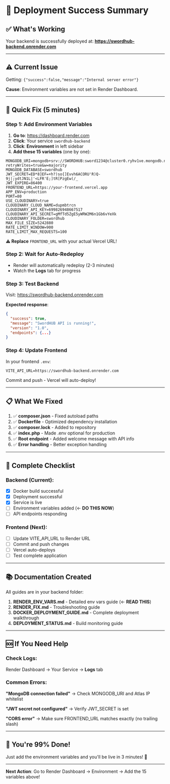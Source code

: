 # 🎉 Deployment Success Summary

## ✅ What's Working

Your backend is successfully deployed at:
**https://swordhub-backend.onrender.com**

---

## ⚠️ Current Issue

Getting: `{"success":false,"message":"Internal server error"}`

**Cause**: Environment variables are not set in Render Dashboard.

---

## 🔧 Quick Fix (5 minutes)

### Step 1: Add Environment Variables

1. **Go to**: https://dashboard.render.com
2. **Click**: Your service `swordhub-backend`
3. **Click**: **Environment** in left sidebar
4. **Add these 15 variables** (one by one):

```env
MONGODB_URI=mongodb+srv://SWORDHUB:sword1234@cluster0.ryhv1ve.mongodb.net/?retryWrites=true&w=majority
MONGODB_DATABASE=swordhub
JWT_SECRET=ED*8]EF=+h?)so{]Evvh6ACORU'R)Q-9j|;ydtJN1L|'<LFR'E;]tR[PzgEw(/_
JWT_EXPIRE=86400
FRONTEND_URL=https://your-frontend.vercel.app
APP_ENV=production
PORT=80
USE_CLOUDINARY=true
CLOUDINARY_CLOUD_NAME=dupmbtrcn
CLOUDINARY_API_KEY=699826948667517
CLOUDINARY_API_SECRET=gMfTd5ZgE5yWRW2M6n1Gb6vYeXk
CLOUDINARY_FOLDER=swordhub
MAX_FILE_SIZE=5242880
RATE_LIMIT_WINDOW=900
RATE_LIMIT_MAX_REQUESTS=100
```

**⚠️ Replace** `FRONTEND_URL` with your actual Vercel URL!

### Step 2: Wait for Auto-Redeploy

- Render will automatically redeploy (2-3 minutes)
- Watch the **Logs** tab for progress

### Step 3: Test Backend

Visit: https://swordhub-backend.onrender.com

**Expected response**:
```json
{
  "success": true,
  "message": "SwordHUB API is running!",
  "version": "1.0",
  "endpoints": {...}
}
```

### Step 4: Update Frontend

In your frontend `.env`:
```env
VITE_API_URL=https://swordhub-backend.onrender.com
```

Commit and push - Vercel will auto-deploy!

---

## 📋 What We Fixed

1. ✅ **composer.json** - Fixed autoload paths
2. ✅ **Dockerfile** - Optimized dependency installation
3. ✅ **composer.lock** - Added to repository
4. ✅ **index.php** - Made .env optional for production
5. ✅ **Root endpoint** - Added welcome message with API info
6. ✅ **Error handling** - Better exception handling

---

## 🎯 Complete Checklist

### Backend (Current):
- [x] Docker build successful
- [x] Deployment successful
- [x] Service is live
- [ ] Environment variables added (← **DO THIS NOW**)
- [ ] API endpoints responding

### Frontend (Next):
- [ ] Update VITE_API_URL to Render URL
- [ ] Commit and push changes
- [ ] Vercel auto-deploys
- [ ] Test complete application

---

## 📚 Documentation Created

All guides are in your backend folder:

1. **RENDER_ENV_VARS.md** - Detailed env vars guide (← **READ THIS**)
2. **RENDER_FIX.md** - Troubleshooting guide
3. **DOCKER_DEPLOYMENT_GUIDE.md** - Complete deployment walkthrough
4. **DEPLOYMENT_STATUS.md** - Build monitoring guide

---

## 🆘 If You Need Help

### Check Logs:
Render Dashboard → Your Service → **Logs** tab

### Common Errors:

**"MongoDB connection failed"**
→ Check MONGODB_URI and Atlas IP whitelist

**"JWT secret not configured"**
→ Verify JWT_SECRET is set

**"CORS error"**
→ Make sure FRONTEND_URL matches exactly (no trailing slash)

---

## 🎉 You're 99% Done!

Just add the environment variables and you'll be live in 3 minutes! 🚀

---

**Next Action**: Go to Render Dashboard → Environment → Add the 15 variables above!
